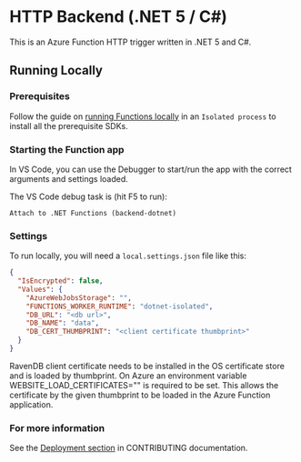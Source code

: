 # HTTP Backend (.NET 5 / C#)

This is an Azure Function HTTP trigger written in .NET 5 and C#.

## Running Locally

### Prerequisites

Follow the guide on [running Functions locally](https://docs.microsoft.com/en-us/azure/azure-functions/create-first-function-vs-code-csharp?tabs=isolated-process&pivots=programming-runtime-functions-v3) in an `Isolated process` to install all the prerequisite SDKs.

### Starting the Function app

In VS Code, you can use the Debugger to start/run the app with the correct arguments and settings loaded.

The VS Code debug task is (hit F5 to run):

    Attach to .NET Functions (backend-dotnet)

### Settings

To run locally, you will need a `local.settings.json` file like this:

```json
{
  "IsEncrypted": false,
  "Values": {
    "AzureWebJobsStorage": "",
    "FUNCTIONS_WORKER_RUNTIME": "dotnet-isolated",
    "DB_URL": "<db url>",
    "DB_NAME": "data",
    "DB_CERT_THUMBPRINT": "<client certificate thumbprint>"
  }
}
```

RavenDB client certificate needs to be installed in the OS certificate store and is loaded by thumbprint.
On Azure an environment variable WEBSITE_LOAD_CERTIFICATES="<cert thumbprint>" is required to be set. This allows the certificate by the given thumbprint to be loaded in the Azure Function application.


### For more information

See the [Deployment section](../../CONTRIBUTING.md) in CONTRIBUTING documentation.